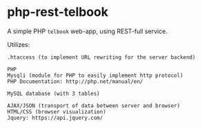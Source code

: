 # php-rest-telbook

A simple PHP `telbook` web-app, using REST-full service.

Utilizes:

	.htaccess (to implement URL rewriting for the server backend)

	PHP
	Mysqli (module for PHP to easily implement http protocol)
	PHP Documentation: http://php.net/manual/en/

	MySQL database (with 3 tables)

	AJAX/JSON (transport of data between server and browser)
	HTML/CSS (browser visualization)
	Jquery: https://api.jquery.com/
